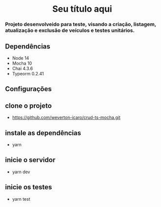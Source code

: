 <h1 align="center"> Seu título aqui </h1>

<h3> Projeto desenvolveido para teste, visando a criação, listagem, atualização e exclusão de veículos e testes unitários. </h3>

<h2>Dependências</h2>

- Node 14
- Mocha 10
- Chai 4.3.6
- Typeorm 0.2.41

<h2>Configurações</h2>

## clone o projeto

- https://github.com/weverton-icaro/crud-ts-mocha.git

## instale as dependências

- yarn

## inicie o servidor

- yarn dev

## inicie os testes

- yarn test
